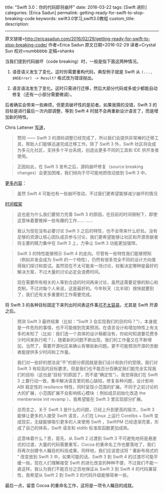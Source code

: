title: "Swift 3.0：你的代码即将崩坏"
date: 2016-03-22
tags: [Swift 进阶]
categories: [Erica Sadun]
permalink: getting-ready-for-swift-to-stop-breaking-code
keywords: swift3.0学习,swift3.0教程
custom_title: 
description: 

---
原文链接=http://ericasadun.com/2016/02/29/getting-ready-for-swift-to-stop-breaking-code/
作者=Erica Sadun
原文日期=2016-02-29
译者=Crystal Sun
校对=numbbbbb
定稿=shanks

当我们提到代码崩坏（code breaking）时，一般是指下面这两种情况。

1. 语音语义发生了变化。这时你需要重构代码，典型例子就是 Swift 从 `(..., $NSError) -> Result?` 格式改为错误抛出。

2. 语言语法发生了变化。这时只需进行迁移，然后大部分代码或多或少都能自动修复（还有一小部分需要微调）。

后者确实会带来一些麻烦，但更具破坏性的是前者。如果我猜的没错，Swift 3 的目标是进行最后一次内部调整，等到 Swift 4 时就不会再重新设计语言了，而是增加新的特性。

<!--more-->

Chris Lattener [写道](http://comments.gmane.org/gmane.comp.lang.swift.evolution/7746)，

> 赞同 —— Swift 3 的源码调整已经完成了，所以我们会提供非常棒的迁移工具，帮助人们能够迅速完成迁移工作。除了 Swift 3 外，Swift 社区将会成为多元化社区，支持多个平台系统，创造出更多不同的工具和 IDE 供开发者使用。

> 正因如此，在 Swift 3 发布之后，源码崩坏修复（source breaking changes）会更加困难，我们倾向于尽可能地把改动放到 Swift 3 中。


[更多内容](http://article.gmane.org/gmane.comp.lang.swift.evolution/5055/match=understand+desires+but+don't+think+right+way+go+case+three+reasons)：

> 虽然 Swift 4 可能也有一些崩坏改动，不过我们更希望能够减少崩坏的情况

[时间框架](http://comments.gmane.org/gmane.comp.lang.swift.evolution/5287)

> 这也是为什么我们要努力完善 Swift 3 的原因，在目前的时间限制下，即使这意味着要推掉一些有趣的工作……
……

> 我认为现在没有必要讨论 Swift 3 之后的特性，也不会带来什么好处。没有足够的资源让核心团队成员参与讨论，我们更希望能够让社区和开源贡献者将主要的精力集中在 Swift 3 上，力争让 Swift 3 功能更加强悍。

> Swift 3 的特性能够预示 Swift 4 的走向。尽管有一些特性我们能够预知（例如并发会成为 Swift 的一个特性），仍然有很多完全不同的设计方向值得我们探讨和尝试。虽然现在不太可能来一场讨论，权衡决定哪种是最好的解决方案，不过大量的讨论必定会浪费时间。

>  现在需要所有相关的人等到合适的时间再来讨论，虽然这需要足够的耐心和克制，不过对每个人来说，这是最好的。今年秋天（北半球）很快就要到了，我们还有太多重要的工作需要完成。

将 Swift 3 的各种目标固定下来列出时间表这件事[可不太容易](https://lists.swift.org/pipermail/swift-evolution/Week-of-Mon-20160125/007737.html)，尤其是 Swift 开源之后。

> 预测 Swift 3 最终结果（比如：“Swift 3 会实现我们的目的吗？”），本身就是一件危险的事情，也不可能做到完美预测。在语言设计和增加特性上有太多的未知了（比如：我们连一个具体的设计稿都没有，你如何知道要花费多少时间来执行呢？），随着新的问题不断出现，我们的工作量又在不断增加，当然了，需要开源社区来确认有哪些新问题。更不可能预测开源的贡献者能提供多少时间和工作量。

> 我们对一些好的想法说“不”的部分原因就是我们设计和执行的受限。我们对 Swift 3 有较高的目标要求，但是我们也不能百分百确定我们能完全实现我们的目标（这也是“目标”的原因了，而不是“确定性”）。我觉得我们在 Swift 3 上要行动一致，集中解决语言里的核心缺陷，修复各种问题，设计影响 ABI 稳定性的 resilience 特性，同时呈现小范围的扩展。不同于之前讨论的大的扩展，小范围扩展不会影响核心模块（ 例如成员初始化改造 the menberwise init revamp ），我希望能在 Swift 3 里实现部分扩展。

> 总而言之，关于 Swift 3 是什么的问题，已经上升到更高的层次，Swift 3 能够让更多的人接受 Swift 语言，人们在 Linux 上运行 Corelibs + Swift 变成现实，无疑能够吸引更多的人来使用 Swift ，SwiftPM 已经逐渐完善，形成了自己的体系，Swift 语言和 stdlib 标准库函数更加成熟。

> 这意味着什么？恩，首先，从 Swift 2 过渡到 Swift 3 不可避免地将是悬崖式的过渡，大量的代码需要重写，Cocoa 的重命名工作也要落地了，我们将再次创建令人瞩目的科技成果。同样地，我们应该尝试将 “ 重新布局式的 ” 改变放到 Swift 3 中，如果可能的话，Swift 3 到 Swift 4 的过渡尽可能平缓一些。现在人们理解接受 Swift 的进化改变的种种不便，不过我们不能一直这样。我认为我们不能百分之百地保证从 Swift 3 到 Swift 4 的代码兼容性，我希望从 Swift 2 到 Swift 3 的代码升级能够简单一些。

最后一点，留意 Cocoa 的重命名工作，这将是一项令人瞩目的成就。